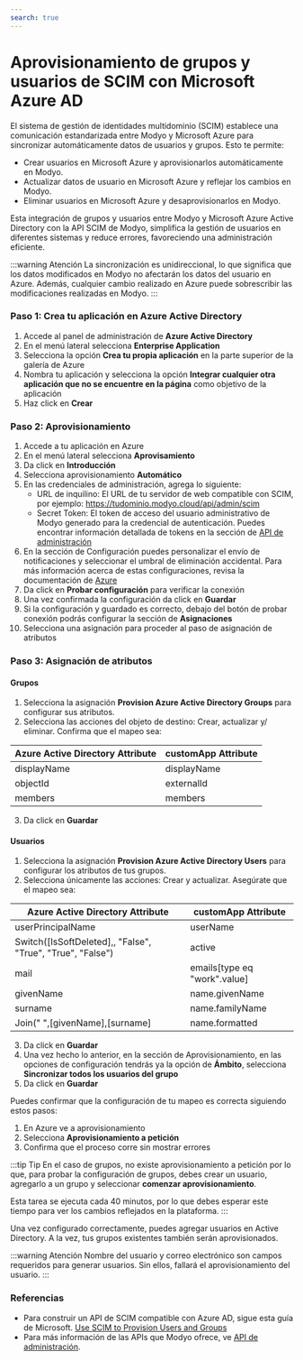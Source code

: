 ```yaml
---
search: true
---
```


# Aprovisionamiento de grupos y usuarios de SCIM con Microsoft Azure AD

El sistema de gestión de identidades multidominio (SCIM) establece una comunicación estandarizada entre Modyo y Microsoft Azure para sincronizar automáticamente datos de usuarios y grupos. Esto te permite:
- Crear usuarios en Microsoft Azure y aprovisionarlos automáticamente en Modyo.
- Actualizar datos de usuario en Microsoft Azure y reflejar los cambios en Modyo.
- Eliminar usuarios en Microsoft Azure y desaprovisionarlos en Modyo.

Esta integración de grupos y usuarios entre Modyo y Microsoft Azure Active Directory con la API SCIM de Modyo, simplifica la gestión de usuarios en diferentes sistemas y reduce errores, favoreciendo una administración eficiente.

:::warning Atención
La sincronización es unidireccional, lo que significa que los datos modificados en Modyo no afectarán los datos del usuario en Azure. Además, cualquier cambio realizado en Azure puede sobrescribir las modificaciones realizadas en Modyo.
:::


### Paso 1: Crea tu aplicación en Azure Active Directory
1. Accede al panel de administración de **Azure Active Directory**
1. En el menú lateral selecciona **Enterprise Application**
1. Selecciona la opción **Crea tu propia aplicación** en la parte superior de la galería de Azure
1. Nombra tu aplicación y selecciona la opción **Integrar cualquier otra aplicación que no se encuentre en la página** como objetivo de la aplicación
1. Haz click en **Crear**

### Paso 2: Aprovisionamiento
1. Accede a tu aplicación en Azure
2. En el menú lateral selecciona **Aprovisamiento**
3. Da click en **Introducción**
4. Selecciona aprovisionamiento **Automático**
5. En las credenciales de administración, agrega lo siguiente:
	- URL de inquilino: El URL de tu servidor de web compatible con SCIM, por ejemplo: https://tudominio.modyo.cloud/api/admin/scim
	- Secret Token: El token de acceso del usuario administrativo de Modyo generado para la credencial de autenticación. Puedes encontrar información detallada de tokens en la sección de [API de administración](https://docs.modyo.com/es/platform/core/api.html#bearer-token)
6. En la sección de Configuración puedes personalizar el envío de notificaciones y seleccionar el umbral de eliminación accidental. Para más información acerca de estas configuraciones, revisa la documentación de [Azure](https://learn.microsoft.com/es-es/azure/active-directory/app-provisioning/user-provisioning)
7. Da click en **Probar configuración** para verificar la conexión
8. Una vez confirmada la configuración da click en **Guardar**
8. Si la configuración y guardado es correcto, debajo del botón de probar conexión podrás configurar la sección de **Asignaciones**
9. Selecciona una asignación para proceder al paso de asignación de atributos

### Paso 3: Asignación de atributos
#### Grupos
1. Selecciona la asignación **Provision Azure Active Directory Groups** para configurar sus atributos.
2. Selecciona las acciones del objeto de destino: Crear, actualizar y/ eliminar. Confirma que el mapeo sea:

| Azure Active Directory Attribute | customApp Attribute |
| ------------------------------- | ------------------ |
| displayName | displayName |
| objectId | externalId |
| members| members |
3. Da click en **Guardar**

#### Usuarios
1. Selecciona la asignación **Provision Azure Active Directory Users** para configurar los atributos de tus grupos.
2. Selecciona únicamente las acciones: Crear y actualizar. Asegúrate que el mapeo sea:

| Azure Active Directory Attribute | customApp Attribute |
| ------------------------------- | ------------------ |
| userPrincipalName | userName |
| Switch([IsSoftDeleted],, "False", "True", "True", "False") | active |
| mail| emails[type eq "work".value] |
| givenName| name.givenName|
| surname  |name.familyName|
| Join(" ",[givenName],[surname]| name.formatted|
3. Da click en **Guardar**
4. Una vez hecho lo anterior, en la sección de Aprovisionamiento, en las opciones de configuración tendrás ya la opción de **Ámbito**, selecciona **Sincronizar todos los usuarios del grupo**
5. Da click en **Guardar**

Puedes confirmar que la configuración de tu mapeo es correcta siguiendo estos pasos:
1. En Azure ve a aprovisionamiento
2. Selecciona **Aprovisionamiento a petición**
3. Confirma que el proceso corre sin mostrar errores

:::tip Tip
En el caso de grupos, no existe aprovisionamiento a petición por lo que, para probar la configuración de grupos, debes crear un usuario, agregarlo a un grupo y seleccionar **comenzar aprovisionamiento**.

Esta tarea se ejecuta cada 40 minutos, por lo que debes esperar este tiempo para ver los cambios reflejados en la plataforma.
:::

Una vez configurado correctamente, puedes agregar usuarios en Active Directory. A la vez, tus grupos existentes también serán aprovisionados.

:::warning Atención
Nombre del usuario y correo electrónico son campos requeridos para generar usuarios. Sin ellos, fallará el aprovisionamiento del usuario.
:::


### Referencias
- Para construir un API de SCIM compatible con Azure AD, sigue esta guía de Microsoft. [Use SCIM to Provision Users and Groups](https://docs.microsoft.com/en-us/azure/active-directory/app-provisioning/use-scim-to-provision-users-and-groups)
- Para más información de las APIs que Modyo ofrece, ve [API de administración](https://docs.modyo.com/es/platform/core/api.html).